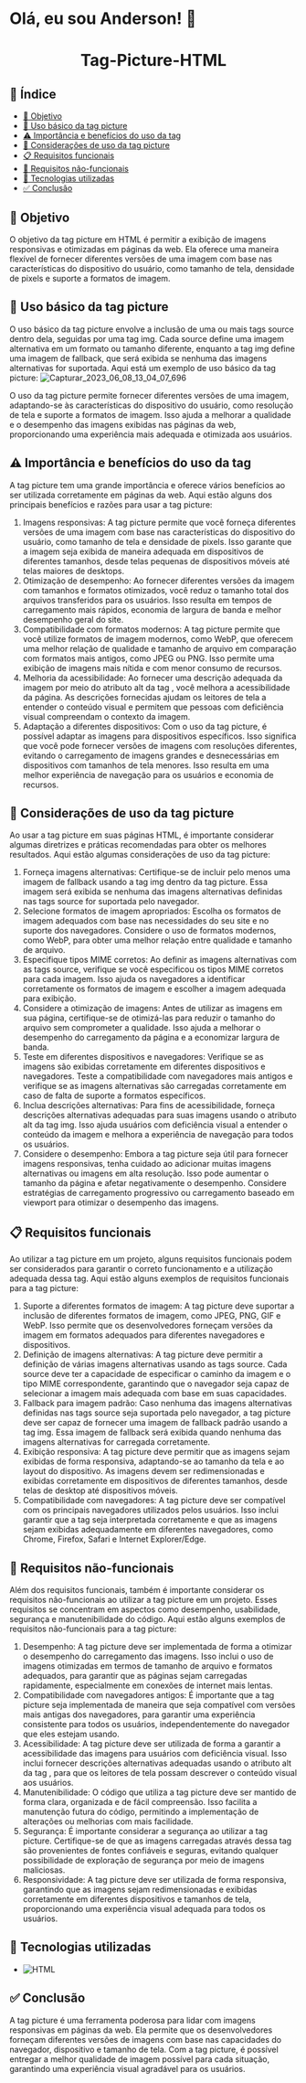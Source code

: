 # Olá, eu sou Anderson! 👋
<h1 align="center"> Tag-Picture-HTML </h1>

## 🔗 Índice
* [🎯 Objetivo](#-objetivo)
* [📝 Uso básico da tag picture](#-Uso-básico-da-tag-picture)
* [⚠️ Importância e benefícios do uso da tag](#-Importância-e-benefícios-do-uso-tag-picture)
* [📍 Considerações de uso da tag picture](#-Considerações-de-uso-tag-picture)
* [📋 Requisitos funcionais](#-requisitos-funcionais)
* [📍 Requisitos não-funcionais](#-requisitos-não-funcionais)
* [🔧 Tecnologias utilizadas](#-tecnologias-utilizadas)
*  [✅ Conclusão](#-conclusão)


## 🎯 Objetivo
O objetivo da tag picture em HTML é permitir a exibição de imagens responsivas e otimizadas em páginas da web. Ela oferece uma maneira flexível de fornecer diferentes versões de uma imagem com base nas características do dispositivo do usuário, como tamanho de tela, densidade de pixels e suporte a formatos de imagem.


## 📝 Uso básico da tag picture
O uso básico da tag picture envolve a inclusão de uma ou mais tags source dentro dela, seguidas por uma tag img. Cada source define uma imagem alternativa em um formato ou tamanho diferente, enquanto a tag img define uma imagem de fallback, que será exibida se nenhuma das imagens alternativas for suportada.
Aqui está um exemplo de uso básico da tag picture:
![Capturar_2023_06_08_13_04_07_696](https://github.com/andersoncode55/Tag-Picture-HTML/assets/61977421/7e71ad43-f14c-4ebb-9964-6b9522c302c4)

O uso da tag picture permite fornecer diferentes versões de uma imagem, adaptando-se às características do dispositivo do usuário, como resolução de tela e suporte a formatos de imagem. Isso ajuda a melhorar a qualidade e o desempenho das imagens exibidas nas páginas da web, proporcionando uma experiência mais adequada e otimizada aos usuários.










## ⚠️ Importância e benefícios do uso da tag
A tag picture tem uma grande importância e oferece vários benefícios ao ser utilizada corretamente em páginas da web. Aqui estão alguns dos principais benefícios e razões para usar a tag picture:
<ol>
  <li>Imagens responsivas: A tag picture permite que você forneça diferentes versões de uma imagem com base nas características do dispositivo do usuário, como tamanho de tela e densidade de pixels. Isso garante que a imagem seja exibida de maneira adequada em dispositivos de diferentes tamanhos, desde telas pequenas de dispositivos móveis até telas maiores de desktops.</li>
  <li>Otimização de desempenho: Ao fornecer diferentes versões da imagem com tamanhos e formatos otimizados, você reduz o tamanho total dos arquivos transferidos para os usuários. Isso resulta em tempos de carregamento mais rápidos, economia de largura de banda e melhor desempenho geral do site.</li>
  <li>Compatibilidade com formatos modernos: A tag picture permite que você utilize formatos de imagem modernos, como WebP, que oferecem uma melhor relação de qualidade e tamanho de arquivo em comparação com formatos mais antigos, como JPEG ou PNG. Isso permite uma exibição de imagens mais nítida e com menor consumo de recursos.</li>
  <li>Melhoria da acessibilidade: Ao fornecer uma descrição adequada da imagem por meio do atributo alt da tag <img>, você melhora a acessibilidade da página. As descrições fornecidas ajudam os leitores de tela a entender o conteúdo visual e permitem que pessoas com deficiência visual compreendam o contexto da imagem.</li>
  <li>Adaptação a diferentes dispositivos: Com o uso da tag picture, é possível adaptar as imagens para dispositivos específicos. Isso significa que você pode fornecer versões de imagens com resoluções diferentes, evitando o carregamento de imagens grandes e desnecessárias em dispositivos com tamanhos de tela menores. Isso resulta em uma melhor experiência de navegação para os usuários e economia de recursos.</li>
</ol>












## 📍 Considerações de uso da tag picture
Ao usar a tag picture em suas páginas HTML, é importante considerar algumas diretrizes e práticas recomendadas para obter os melhores resultados. Aqui estão algumas considerações de uso da tag picture:
<ol>
  <li>Forneça imagens alternativas: Certifique-se de incluir pelo menos uma imagem de fallback usando a tag img dentro da tag picture. Essa imagem será exibida se nenhuma das imagens alternativas definidas nas tags source for suportada pelo navegador.</li>
  <li>Selecione formatos de imagem apropriados: Escolha os formatos de imagem adequados com base nas necessidades do seu site e no suporte dos navegadores. Considere o uso de formatos modernos, como WebP, para obter uma melhor relação entre qualidade e tamanho de arquivo.</li>
  <li>Especifique tipos MIME corretos: Ao definir as imagens alternativas com as tags source, verifique se você especificou os tipos MIME corretos para cada imagem. Isso ajuda os navegadores a identificar corretamente os formatos de imagem e escolher a imagem adequada para exibição.</li>
  <li>Considere a otimização de imagens: Antes de utilizar as imagens em sua página, certifique-se de otimizá-las para reduzir o tamanho do arquivo sem comprometer a qualidade. Isso ajuda a melhorar o desempenho do carregamento da página e a economizar largura de banda.</li>
  <li>Teste em diferentes dispositivos e navegadores: Verifique se as imagens são exibidas corretamente em diferentes dispositivos e navegadores. Teste a compatibilidade com navegadores mais antigos e verifique se as imagens alternativas são carregadas corretamente em caso de falta de suporte a formatos específicos.</li>
  <li>Inclua descrições alternativas: Para fins de acessibilidade, forneça descrições alternativas adequadas para suas imagens usando o atributo alt da tag img. Isso ajuda usuários com deficiência visual a entender o conteúdo da imagem e melhora a experiência de navegação para todos os usuários.</li>
  <li>Considere o desempenho: Embora a tag picture seja útil para fornecer imagens responsivas, tenha cuidado ao adicionar muitas imagens alternativas ou imagens em alta resolução. Isso pode aumentar o tamanho da página e afetar negativamente o desempenho. Considere estratégias de carregamento progressivo ou carregamento baseado em viewport para otimizar o desempenho das imagens.</li>
</ol>













## 📋 Requisitos funcionais
Ao utilizar a tag picture em um projeto, alguns requisitos funcionais podem ser considerados para garantir o correto funcionamento e a utilização adequada dessa tag. Aqui estão alguns exemplos de requisitos funcionais para a tag picture:


<ol>
  <li>Suporte a diferentes formatos de imagem: A tag picture deve suportar a inclusão de diferentes formatos de imagem, como JPEG, PNG, GIF e WebP. Isso permite que os desenvolvedores forneçam versões da imagem em formatos adequados para diferentes navegadores e dispositivos.</li>
  <li>Definição de imagens alternativas: A tag picture deve permitir a definição de várias imagens alternativas usando as tags source. Cada source deve ter a capacidade de especificar o caminho da imagem e o tipo MIME correspondente, garantindo que o navegador seja capaz de selecionar a imagem mais adequada com base em suas capacidades.</li>
  <li>Fallback para imagem padrão: Caso nenhuma das imagens alternativas definidas nas tags source seja suportada pelo navegador, a tag picture deve ser capaz de fornecer uma imagem de fallback padrão usando a tag img. Essa imagem de fallback será exibida quando nenhuma das imagens alternativas for carregada corretamente.</li>
  <li>Exibição responsiva: A tag picture deve permitir que as imagens sejam exibidas de forma responsiva, adaptando-se ao tamanho da tela e ao layout do dispositivo. As imagens devem ser redimensionadas e exibidas corretamente em dispositivos de diferentes tamanhos, desde telas de desktop até dispositivos móveis.</li>
  <li>Compatibilidade com navegadores: A tag picture deve ser compatível com os principais navegadores utilizados pelos usuários. Isso inclui garantir que a tag seja interpretada corretamente e que as imagens sejam exibidas adequadamente em diferentes navegadores, como Chrome, Firefox, Safari e Internet Explorer/Edge.</li>

</ol>















<h2>📍 Requisitos não-funcionais</h2>
Além dos requisitos funcionais, também é importante considerar os requisitos não-funcionais ao utilizar a tag picture em um projeto. Esses requisitos se concentram em aspectos como desempenho, usabilidade, segurança e manutenibilidade do código. Aqui estão alguns exemplos de requisitos não-funcionais para a tag picture:
<ol>
  <li>Desempenho: A tag picture deve ser implementada de forma a otimizar o desempenho do carregamento das imagens. Isso inclui o uso de imagens otimizadas em termos de tamanho de arquivo e formatos adequados, para garantir que as páginas sejam carregadas rapidamente, especialmente em conexões de internet mais lentas.</li>
  <li>Compatibilidade com navegadores antigos: É importante que a tag picture seja implementada de maneira que seja compatível com versões mais antigas dos navegadores, para garantir uma experiência consistente para todos os usuários, independentemente do navegador que eles estejam usando.</li>
  <li>Acessibilidade: A tag picture deve ser utilizada de forma a garantir a acessibilidade das imagens para usuários com deficiência visual. Isso inclui fornecer descrições alternativas adequadas usando o atributo alt da tag <img>, para que os leitores de tela possam descrever o conteúdo visual aos usuários.</li>
  <li>Manutenibilidade: O código que utiliza a tag picture deve ser mantido de forma clara, organizada e de fácil compreensão. Isso facilita a manutenção futura do código, permitindo a implementação de alterações ou melhorias com mais facilidade.</li>
  <li>Segurança: É importante considerar a segurança ao utilizar a tag picture. Certifique-se de que as imagens carregadas através dessa tag são provenientes de fontes confiáveis e seguras, evitando qualquer possibilidade de exploração de segurança por meio de imagens maliciosas.</li>
  <li>Responsividade: A tag picture deve ser utilizada de forma responsiva, garantindo que as imagens sejam redimensionadas e exibidas corretamente em diferentes dispositivos e tamanhos de tela, proporcionando uma experiência visual adequada para todos os usuários.</li>
</ol>




## 🔧 Tecnologias utilizadas
- ![HTML](https://img.shields.io/badge/HTML5-E34F26?style=for-the-badge&logo=html5&logoColor=white)












## ✅ Conclusão
A tag picture é uma ferramenta poderosa para lidar com imagens responsivas em páginas da web. Ela permite que os desenvolvedores forneçam diferentes versões de imagens com base nas capacidades do navegador, dispositivo e tamanho de tela. Com a tag picture, é possível entregar a melhor qualidade de imagem possível para cada situação, garantindo uma experiência visual agradável para os usuários.

